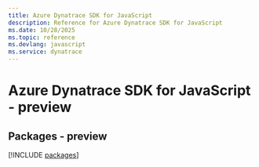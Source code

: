 ```yaml
---
title: Azure Dynatrace SDK for JavaScript
description: Reference for Azure Dynatrace SDK for JavaScript
ms.date: 10/28/2025
ms.topic: reference
ms.devlang: javascript
ms.service: dynatrace
---
```

# Azure Dynatrace SDK for JavaScript - preview
## Packages - preview
[!INCLUDE [packages](dynatrace-index.md)]